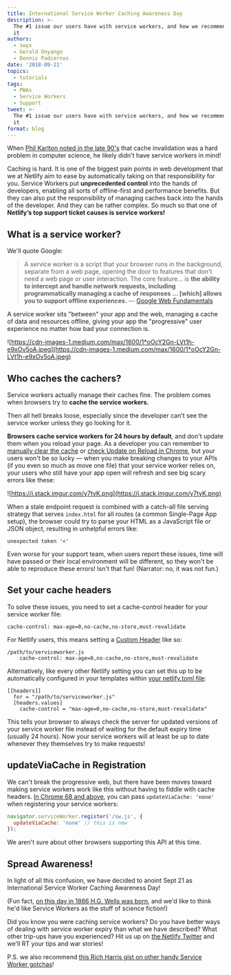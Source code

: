 ```yaml
---
title: International Service Worker Caching Awareness Day
description: >-
  The #1 issue our users have with service workers, and how we recommend fixing
  it
authors:
  - swyx
  - Gerald Onyango
  - Dennis Padiernos
date: '2018-09-21'
topics:
  - tutorials
tags:
  - PWAs
  - Service Workers
  - Support
tweet: >-
  The #1 issue our users have with service workers, and how we recommend fixing
  it
format: blog
---
```


When [Phil Karlton noted in the late 90's](https://skeptics.stackexchange.com/questions/19836/has-phil-karlton-ever-said-there-are-only-two-hard-things-in-computer-science) that cache invalidation was a hard problem in computer science, he likely didn't have service workers in mind!

Caching is hard. It is one of the biggest pain points in web development that we at Netlify aim to ease by automatically taking on that responsibility for you. Service Workers put **unprecedented control** into the hands of developers, enabling all sorts of offline-first and performance benefits. But they can also put the responsibility of managing caches back into the hands of the developer. And they can be rather complex.  So much so that one of **Netlify’s top support ticket causes is service workers!**

## What is a service worker?

We'll quote Google:

> A service worker is a script that your browser runs in the background, separate from a web page, opening the door to features that don't need a web page or user interaction. The core feature... is **the ability to intercept and handle network requests, including programmatically managing a cache of responses ... \[which] allows you to support offline experiences.** — [Google Web Fundamentals](https://developers.google.com/web/fundamentals/primers/service-workers/)

A service worker sits "between" your app and the web,  managing a cache of data and resources offline, giving your app the "progressive" user experience no matter how bad your connection is.

![https://cdn-images-1.medium.com/max/1600/1*oOcY2Gn-LVt1h-e9xOv5oA.jpeg](https://cdn-images-1.medium.com/max/1600/1*oOcY2Gn-LVt1h-e9xOv5oA.jpeg)

## Who caches the cachers?

Service workers actually manage their caches fine. The problem comes when browsers try to **cache the service workers.**

Then all hell breaks loose, especially since the developer can't see the service worker unless they go looking for it.

**Browsers cache service workers for 24 hours by default**, and don't update them when you reload your page. As a developer you can remember to [manually clear the cache](https://developer.mozilla.org/en-US/docs/Web/API/Service_Worker_API/Using_Service_Workers#Developer_tools) or [check Update on Reload in Chrome](https://developers.google.com/web/fundamentals/primers/service-workers/lifecycle#update_on_reload), but your users won't be so lucky — when you make breaking changes to your APIs (if you even so much as move one file) that your service worker relies on, your users who still have your app open will refresh and see big scary errors like these:

![https://i.stack.imgur.com/y7tyK.png](https://i.stack.imgur.com/y7tyK.png)

When a stale endpoint request is combined with a catch-all file serving strategy that serves `index.html` for all routes (a common Single-Page App setup), the browser could try to parse your HTML as a JavaScript file or JSON object, resulting in unhelpful errors like: 

```
unexpected token '<'
```

Even worse for your support team, when users report these issues, time will have passed or their local environment will be different, so they won't be able to reproduce these errors! Isn't that fun! (Narrator: no, it was not fun.)

## Set your cache headers

To solve these issues, you need to set a cache-control header for your service worker file:

```
cache-control: max-age=0,no-cache,no-store,must-revalidate
```

For Netlify users, this means setting a [Custom Header](https://www.netlify.com/docs/headers-and-basic-auth/#custom-headers) like so:

```
/path/to/serviceworker.js
    cache-control: max-age=0,no-cache,no-store,must-revalidate
```

Alternatively, like every other Netlify setting you can set this up to be automatically configured in your templates within [your netlify.toml file](https://www.netlify.com/docs/netlify-toml-reference/#headers):

```
[[headers]]
  for = "/path/to/serviceworker.js"
  [headers.values]
    cache-control = "max-age=0,no-cache,no-store,must-revalidate"
```

This tells your browser to always check the server for updated versions of your service worker file instead of waiting for the default expiry time (usually 24 hours). Now your service workers will at least be up to date whenever they themselves try to make requests!

## updateViaCache in Registration

We can't break the progressive web, but there have been moves toward making service workers work like this without having to fiddle with cache headers. [In Chrome 68 and above](https://developers.google.com/web/updates/2018/06/fresher-sw#updateviacache), you can pass `updateViaCache: 'none'` when registering your service workers:

```js
navigator.serviceWorker.register('/sw.js', {
  updateViaCache: 'none' // this is new
});
```

We aren't sure about other browsers supporting this API at this time.

## Spread Awareness!

In light of all this confusion, we have decided to anoint Sept 21 as International Service Worker Caching Awareness Day! 

(Fun fact, [on this day in 1866 H.G. Wells was born](http://www.historynet.com/today-in-history), and we'd like to think he'd like Service Workers as the stuff of science fiction!)

Did you know you were caching service workers?  Do you have better ways of dealing with service worker expiry than what we have described? What other trip-ups have you experienced? Hit us up on [the Netlify Twitter](https://twitter.com/netlify) and we'll RT your tips and war stories!

P.S. we also recommend [this Rich Harris gist on other handy Service Worker gotchas](https://gist.github.com/Rich-Harris/fd6c3c73e6e707e312d7c5d7d0f3b2f9)!
